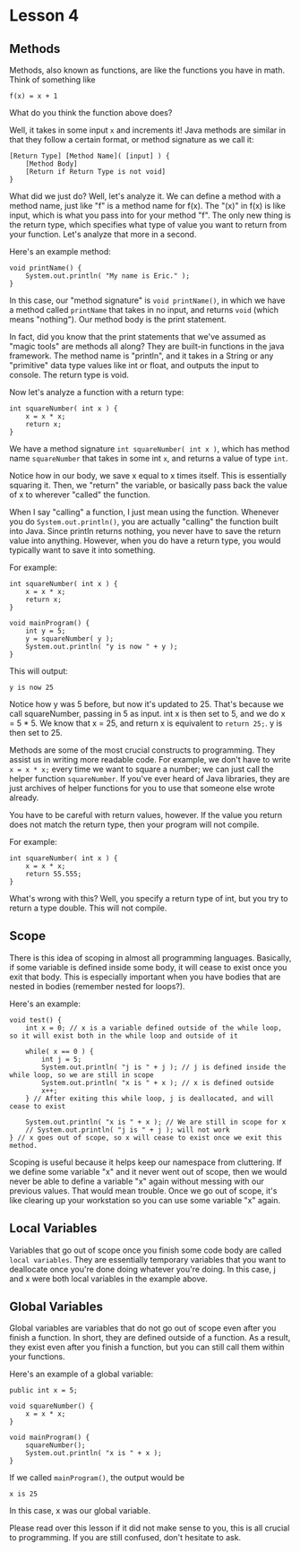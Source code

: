 # Lesson 4

## Methods ##
Methods, also known as functions, are like the functions you have in math. Think of something like
```
f(x) = x + 1
```
What do you think the function above does?

Well, it takes in some input ```x``` and increments it! Java methods are similar in that they
follow a certain format, or method signature as we call it:
```
[Return Type] [Method Name]( [input] ) {
    [Method Body]
    [Return if Return Type is not void]
}
```

What did we just do? Well, let's analyze it. We can define a method with a method name, just like "f"
is a method name for f(x). The "(x)" in f(x) is like input, which is what you pass into for your
method "f". The only new thing is the return type, which specifies what type of value you want to return
from your function. Let's analyze that more in a second.

Here's an example method:
```
void printName() {
    System.out.println( "My name is Eric." );
}
```

In this case, our "method signature" is ```void printName()```, in which we have a method called
```printName``` that takes in no input, and returns ```void``` (which means "nothing"). Our method
body is the print statement.

In fact, did you know that the print statements that we've assumed as "magic tools" are methods all
along? They are built-in functions in the java framework. The method name is "println", and it takes
in a String or any "primitive" data type values like int or float, and outputs the input to console.
The return type is void.

Now let's analyze a function with a return type:
```
int squareNumber( int x ) {
    x = x * x;
    return x;
}
```

We have a method signature ```int squareNumber( int x )```, which has method name ```squareNumber```
that takes in some int ```x```, and returns a value of type ```int```.

Notice how in our body, we save x equal to x times itself. This is essentially squaring it. Then,
we "return" the variable, or basically pass back the value of x to wherever "called" the function.

When I say "calling" a function, I just mean using the function. Whenever you do ```System.out.println()```,
you are actually "calling" the function built into Java. Since println returns nothing, you never have to
save the return value into anything. However, when you do have a return type, you would typically want
to save it into something.

For example:
```
int squareNumber( int x ) {
    x = x * x;
    return x;
}

void mainProgram() {
    int y = 5;
    y = squareNumber( y );
    System.out.println( "y is now " + y );
}
```

This will output:
```
y is now 25
```

Notice how y was 5 before, but now it's updated to 25. That's because we call squareNumber, passing in
5 as input. int x is then set to 5, and we do x = 5 * 5. We know that x = 25, and return x is
equivalent to ```return 25;```. y is then set to 25.

Methods are some of the most crucial constructs to programming. They assist us in writing more
readable code. For example, we don't have to write ```x = x * x;``` every time we want to square
a number; we can just call the helper function ```squareNumber```. If you've ever heard of Java
libraries, they are just archives of helper functions for you to use that someone else wrote already.

You have to be careful with return values, however. If the value you return does not match
the return type, then your program will not compile.

For example:
```
int squareNumber( int x ) {
    x = x * x;
    return 55.555;
}
```

What's wrong with this? Well, you specify a return type of int, but you try to return a type double.
This will not compile.

## Scope ##
There is this idea of scoping in almost all programming languages. Basically, if some variable is defined
inside some body, it will cease to exist once you exit that body. This is especially important when you
have bodies that are nested in bodies (remember nested for loops?).

Here's an example:
```
void test() {
    int x = 0; // x is a variable defined outside of the while loop, so it will exist both in the while loop and outside of it

    while( x == 0 ) {
        int j = 5;
        System.out.println( "j is " + j ); // j is defined inside the while loop, so we are still in scope
        System.out.println( "x is " + x ); // x is defined outside
        x++;
    } // After exiting this while loop, j is deallocated, and will cease to exist

    System.out.println( "x is " + x ); // We are still in scope for x
    // System.out.println( "j is " + j ); will not work
} // x goes out of scope, so x will cease to exist once we exit this method.
```

Scoping is useful because it helps keep our namespace from cluttering. If we define some variable "x"
and it never went out of scope, then we would never be able to define a variable "x" again without
messing with our previous values. That would mean trouble. Once we go out of scope, it's like
clearing up your workstation so you can use some variable "x" again.

## Local Variables ##
Variables that go out of scope once you finish some code body are called ```local variables```. They
are essentially temporary variables that you want to deallocate once you're done doing whatever
you're doing. In this case, j and x were both local variables in the example above.

## Global Variables ##
Global variables are variables that do not go out of scope even after you finish a function. In short,
they are defined outside of a function. As a result, they exist even after you finish a function, but
you can still call them within your functions.

Here's an example of a global variable:
```
public int x = 5;

void squareNumber() {
    x = x * x;
}

void mainProgram() {
    squareNumber();
    System.out.println( "x is " + x );
}
```

If we called ```mainProgram()```, the output would be
```
x is 25
```

In this case, x was our global variable.

Please read over this lesson if it did not make sense to you, this is all
crucial to programming. If you are still confused, don't hesitate to ask.